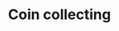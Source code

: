 ---
title: Coin collecting
longTitle: 'Coin collecting'
tags:
- gccommon
usedFor:
- "[[Numismatics]]"
---
